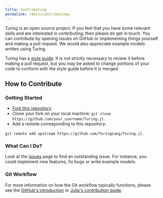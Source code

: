 ```yaml
---
title: Contributing
permalink: /docs/contributing/
---
```


Turing is an open source project. If you feel that you have some relevant skills and are interested in contributing, then please do get in touch. You can contribute by opening issues on GitHub or implementing things yourself and making a pull request. We would also appreciate example models written using Turing.


Turing has a [style guide](style_guide.md). It is not strictly necessary to review it before making a pull request, but you may be asked to change portions of your code to conform with the style guide before it is merged.


<a id='How-to-Contribute-1'></a>

## How to Contribute


<a id='Getting-Started-1'></a>

### Getting Started


  * [Fork this repository](https://github.com/TuringLang/Turing.jl#fork-destination-box).
  * Clone your fork on your local machine: `git clone https://github.com/your_username/Turing.jl`.
  * Add a remote corresponding to this repository:


`git remote add upstream https://github.com/TuringLang/Turing.jl`.


<a id='What-Can-I-Do?-1'></a>

### What Can I Do?


Look at the [issues](https://github.com/TuringLang/Turing.jl/issues) page to find an outstanding issue. For instance, you could implement new features, fix bugs or write example models.


<a id='Git-Workflow-1'></a>

### Git Workflow


For more information on how the Git workflow typically functions, please see the [GitHub's introduction](https://guides.github.com/introduction/flow/) or [Julia's contribution guide](https://github.com/JuliaLang/julia/blob/master/CONTRIBUTING.md).

